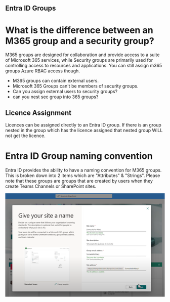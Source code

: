 ## Entra ID Groups

# What is the difference between an M365 group and a security group?

M365 groups are designed for collaboration and provide access to a suite of Microsoft 365 services, while Security groups are primarily used for controlling access to resources and applications. You can still assign m365 groups Azure RBAC access though.

- M365 groups can contain external users.
- Microsoft 365 Groups can't be members of security groups.
- Can you assign external users to security groups? 
- can you nest sec group into 365 groups?

## Licence Assignment

Licences can be assigned directly to an Entra ID group. If there is an group nested in the group which has the licence assigned that nested group WILL not get the licence. 

# Entra ID Group naming convention

Entra ID provides the ability to have a naming convention for M365 groups. This is broken down into 2 items which are "Attributes" & "Strings". Please note that these groups are groups that are created by users when they create Teams Channels or SharePoint sites. 

![alt text](image.png)